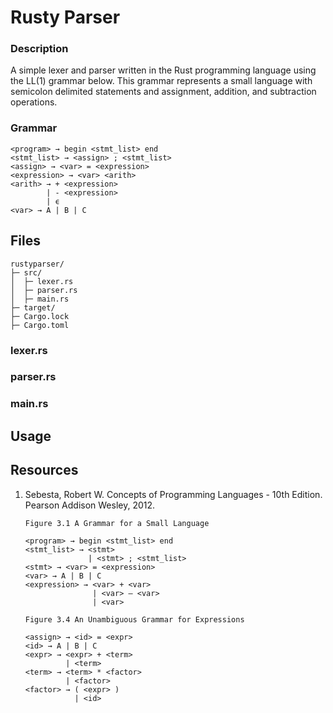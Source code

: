 # Rusty Parser

### Description
A simple lexer and parser written in the Rust programming language using the LL(1) grammar below. This grammar represents a small language with semicolon delimited statements and assignment, addition, and subtraction operations. 

### Grammar
```               
<program> → begin <stmt_list> end 
<stmt_list> → <assign> ; <stmt_list>
<assign> → <var> = <expression>
<expression> → <var> <arith>
<arith> → + <expression>
        | - <expression>
        | ϵ
<var> → A | B | C
```

## Files
```
rustyparser/
├─ src/
│  ├─ lexer.rs
│  ├─ parser.rs
│  ├─ main.rs
├─ target/
├─ Cargo.lock
├─ Cargo.toml
```
### lexer.rs

### parser.rs

### main.rs

## Usage

## Resources
1. Sebesta, Robert W. Concepts of Programming Languages - 10th Edition. Pearson Addison Wesley, 2012.
    ```
    Figure 3.1 A Grammar for a Small Language

    <program> → begin <stmt_list> end 
    <stmt_list> → <stmt>
                  | <stmt> ; <stmt_list>
    <stmt> → <var> = <expression>
    <var> → A | B | C
    <expression> → <var> + <var>
                   | <var> – <var>
                   | <var>
    ```
    ```
    Figure 3.4 An Unambiguous Grammar for Expressions

    <assign> → <id> = <expr>
    <id> → A | B | C 
    <expr> → <expr> + <term>
             | <term>
    <term> → <term> * <factor>
             | <factor>
    <factor> → ( <expr> )
               | <id>
    ```